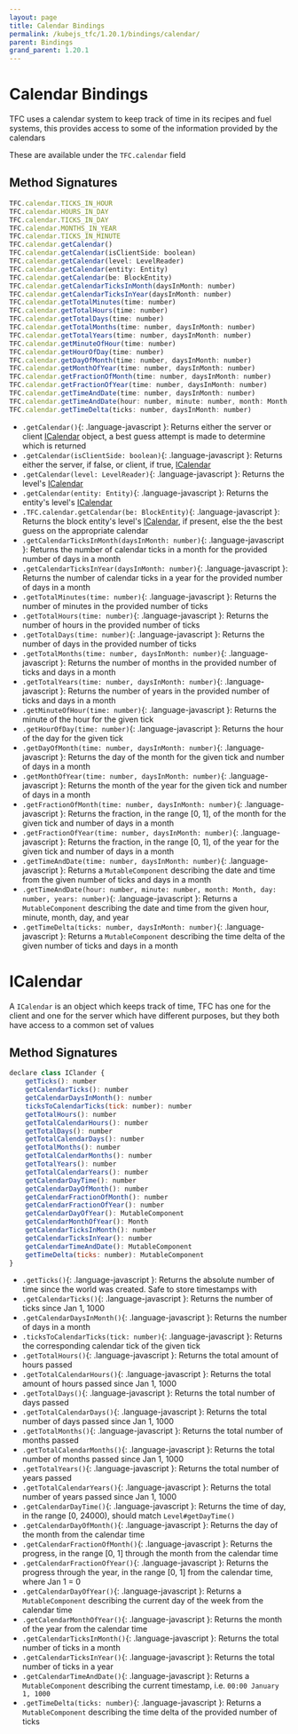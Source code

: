```yaml
---
layout: page
title: Calendar Bindings
permalink: /kubejs_tfc/1.20.1/bindings/calendar/
parent: Bindings
grand_parent: 1.20.1
---
```


# Calendar Bindings

TFC uses a calendar system to keep track of time in its recipes and fuel systems, this provides access to some of the information provided by the calendars

These are available under the `TFC.calendar` field

## Method Signatures

```js
TFC.calendar.TICKS_IN_HOUR
TFC.calendar.HOURS_IN_DAY
TFC.calendar.TICKS_IN_DAY
TFC.calendar.MONTHS_IN_YEAR
TFC.calendar.TICKS_IN_MINUTE
TFC.calendar.getCalendar()
TFC.calendar.getCalendar(isClientSide: boolean)
TFC.calendar.getCalendar(level: LevelReader)
TFC.calendar.getCalendar(entity: Entity)
TFC.calendar.getCalendar(be: BlockEntity)
TFC.calendar.getCalendarTicksInMonth(daysInMonth: number)
TFC.calendar.getCalendarTicksInYear(daysInMonth: number)
TFC.calendar.getTotalMinutes(time: number)
TFC.calendar.getTotalHours(time: number)
TFC.calendar.getTotalDays(time: number)
TFC.calendar.getTotalMonths(time: number, daysInMonth: number)
TFC.calendar.getTotalYears(time: number, daysInMonth: number)
TFC.calendar.getMinuteOfHour(time: number)
TFC.calendar.getHourOfDay(time: number)
TFC.calendar.getDayOfMonth(time: number, daysInMonth: number)
TFC.calendar.getMonthOfYear(time: number, daysInMonth: number)
TFC.calendar.getFractionOfMonth(time: number, daysInMonth: number)
TFC.calendar.getFractionOfYear(time: number, daysInMonth: number)
TFC.calendar.getTimeAndDate(time: number, daysInMonth: number)
TFC.calendar.getTimeAndDate(hour: number, minute: number, month: Month, day: number, years: number)
TFC.calendar.getTimeDelta(ticks: number, daysInMonth: number)
```

- `.getCalendar()`{: .language-javascript }: Returns either the server or client [ICalendar](#icalendar) object, a best guess attempt is made to determine which is returned
- `.getCalendar(isClientSide: boolean)`{: .language-javascript }: Returns either the server, if false, or client, if true, [ICalendar](#icalendar)
- `.getCalendar(level: LevelReader)`{: .language-javascript }: Returns the level's [ICalendar](#icalendar)
- `.getCalendar(entity: Entity)`{: .language-javascript }: Returns the entity's level's [ICalendar](#icalendar)
- `.TFC.calendar.getCalendar(be: BlockEntity)`{: .language-javascript }: Returns the block entity's level's [ICalendar](#icalendar), if present, else the the best guess on the appropriate calendar
- `.getCalendarTicksInMonth(daysInMonth: number)`{: .language-javascript }: Returns the number of calendar ticks in a month for the provided number of days in a month
- `.getCalendarTicksInYear(daysInMonth: number)`{: .language-javascript }: Returns the number of calendar ticks in a year for the provided number of days in a month
- `.getTotalMinutes(time: number)`{: .language-javascript }: Returns the number of minutes in the provided number of ticks
- `.getTotalHours(time: number)`{: .language-javascript }: Returns the number of hours in the provided number of ticks
- `.getTotalDays(time: number)`{: .language-javascript }: Returns the number of days in the provided number of ticks
- `.getTotalMonths(time: number, daysInMonth: number)`{: .language-javascript }: Returns the number of months in the provided number of ticks and days in a month
- `.getTotalYears(time: number, daysInMonth: number)`{: .language-javascript }: Returns the number of years in the provided number of ticks and days in a month
- `.getMinuteOfHour(time: number)`{: .language-javascript }: Returns the minute of the hour for the given tick
- `.getHourOfDay(time: number)`{: .language-javascript }: Returns the hour of the day for the given tick
- `.getDayOfMonth(time: number, daysInMonth: number)`{: .language-javascript }: Returns the day of the month for the given tick and number of days in a month
- `.getMonthOfYear(time: number, daysInMonth: number)`{: .language-javascript }: Returns the month of the year for the given tick and number of days in a month
- `.getFractionOfMonth(time: number, daysInMonth: number)`{: .language-javascript }: Returns the fraction, in the range [0, 1], of the month for the given tick and number of days in a month
- `.getFractionOfYear(time: number, daysInMonth: number)`{: .language-javascript }: Returns the fraction, in the range [0, 1], of the year for the given tick and number of days in a month
- `.getTimeAndDate(time: number, daysInMonth: number)`{: .language-javascript }: Returns a `MutableComponent` describing the date and time from the given number of ticks and days in a month
- `.getTimeAndDate(hour: number, minute: number, month: Month, day: number, years: number)`{: .language-javascript }: Returns a `MutableComponent` describing the date and time from the given hour, minute, month, day, and year
- `.getTimeDelta(ticks: number, daysInMonth: number)`{: .language-javascript }: Returns a `MutableComponent` describing the time delta of the given number of ticks and days in a month

# ICalendar

A `ICalendar` is an object which keeps track of time, TFC has one for the client and one for the server which have different purposes, but they both have access to a common set of values

## Method Signatures

```js
declare class IClander {
    getTicks(): number
    getCalendarTicks(): number
    getCalendarDaysInMonth(): number
    ticksToCalendarTicks(tick: number): number
    getTotalHours(): number
    getTotalCalendarHours(): number
    getTotalDays(): number
    getTotalCalendarDays(): number
    getTotalMonths(): number
    getTotalCalendarMonths(): number
    getTotalYears(): number
    getTotalCalendarYears(): number
    getCalendarDayTime(): number
    getCalendarDayOfMonth(): number
    getCalendarFractionOfMonth(): number
    getCalendarFractionOfYear(): number
    getCalendarDayOfYear(): MutableComponent
    getCalendarMonthOfYear(): Month
    getCalendarTicksInMonth(): number
    getCalendarTicksInYear(): number
    getCalendarTimeAndDate(): MutableComponent
    getTimeDelta(ticks: number): MutableComponent
}
```

- `.getTicks()`{: .language-javascript }: Returns the absolute number of time since the world was created. Safe to store timestamps with
- `.getCalendarTicks()`{: .language-javascript }: Returns the number of ticks since Jan 1, 1000
- `.getCalendarDaysInMonth()`{: .language-javascript }: Returns the number of days in a month
- `.ticksToCalendarTicks(tick: number)`{: .language-javascript }: Returns the corresponding calendar tick of the given tick
- `.getTotalHours()`{: .language-javascript }: Returns the total amount of hours passed
- `.getTotalCalendarHours()`{: .language-javascript }: Returns the total amount of hours passed since Jan 1, 1000
- `.getTotalDays()`{: .language-javascript }: Returns the total number of days passed
- `.getTotalCalendarDays()`{: .language-javascript }: Returns the total number of days passed since Jan 1, 1000
- `.getTotalMonths()`{: .language-javascript }: Returns the total number of months passed
- `.getTotalCalendarMonths()`{: .language-javascript }: Returns the total number of months passed since Jan 1, 1000
- `.getTotalYears()`{: .language-javascript }: Returns the total number of years passed
- `.getTotalCalendarYears()`{: .language-javascript }: Returns the total number of years passed since Jan 1, 1000
- `.getCalendarDayTime()`{: .language-javascript }: Returns the time of day, in the range [0, 24000), should match `Level#getDayTime()`
- `.getCalendarDayOfMonth()`{: .language-javascript }: Returns the day of the month from the calendar time
- `.getCalendarFractionOfMonth()`{: .language-javascript }: Returns the progress, in the range [0, 1] through the month from the calendar time
- `.getCalendarFractionOfYear()`{: .language-javascript }: Returns the progress through the year, in the range [0, 1] from the calendar time, where Jan 1 = 0
- `.getCalendarDayOfYear()`{: .language-javascript }: Returns a `MutableComponent` describing the current day of the week from the calendar time
- `.getCalendarMonthOfYear()`{: .language-javascript }: Returns the month of the year from the calendar time
- `.getCalendarTicksInMonth()`{: .language-javascript }: Returns the total number of ticks in a month
- `.getCalendarTicksInYear()`{: .language-javascript }: Returns the total number of ticks in a year
- `.getCalendarTimeAndDate()`{: .language-javascript }: Returns a `MutableComponent` describing the current timestamp, i.e. `00:00 January 1, 1000`
- `.getTimeDelta(ticks: number)`{: .language-javascript }: Returns a `MutableComponent` describing the time delta of the provided number of ticks
